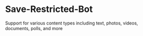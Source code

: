 # Save-Restricted-Bot
Support for various content types including text, photos, videos, documents, polls, and more
